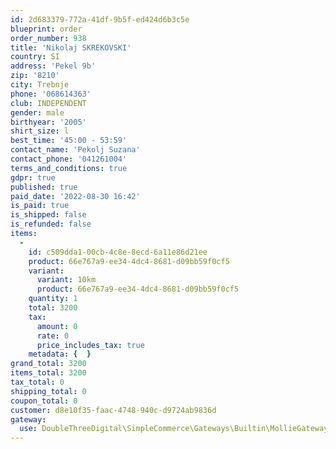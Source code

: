```yaml
---
id: 2d683379-772a-41df-9b5f-ed424d6b3c5e
blueprint: order
order_number: 938
title: 'Nikolaj SKREKOVSKI'
country: SI
address: 'Pekel 9b'
zip: '8210'
city: Trebnje
phone: '068614363'
club: INDEPENDENT
gender: male
birthyear: '2005'
shirt_size: l
best_time: '45:00 - 53:59'
contact_name: 'Pekolj Suzana'
contact_phone: '041261004'
terms_and_conditions: true
gdpr: true
published: true
paid_date: '2022-08-30 16:42'
is_paid: true
is_shipped: false
is_refunded: false
items:
  -
    id: c509dda1-00cb-4c8e-8ecd-6a11e86d21ee
    product: 66e767a9-ee34-4dc4-8681-d09bb59f0cf5
    variant:
      variant: 10km
      product: 66e767a9-ee34-4dc4-8681-d09bb59f0cf5
    quantity: 1
    total: 3200
    tax:
      amount: 0
      rate: 0
      price_includes_tax: true
    metadata: {  }
grand_total: 3200
items_total: 3200
tax_total: 0
shipping_total: 0
coupon_total: 0
customer: d8e10f35-faac-4748-940c-d9724ab9836d
gateway:
  use: DoubleThreeDigital\SimpleCommerce\Gateways\Builtin\MollieGateway
---
```

